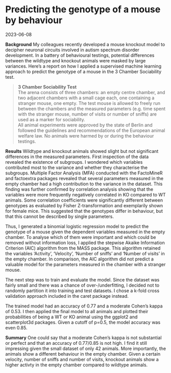 # Predicting the genotype of a mouse by behaviour

2023-06-08

**Background**
My colleagues recently developed a mouse knockout model to decipher neuronal circuits involved in autism spectrum disorder development. In a battery of behavioural testings, potential differences between the wildtype and knockout animals were masked by large variances. Here’s a report on how I applied a supervised machine learning approach to predict the genotype of a mouse in the 3 Chamber Sociability test.

<blockquote>
<b>3 Chamber Sociability Test</b><br>
The arena consists of three chambers: an empty centre chamber, and two adjacent chambers with a small cage each, one containing a stranger mouse, one empty. The test mouse is allowed to freely run between the chambers and the measured parameters (e.g. time spent with the stranger mouse, number of visits or number of sniffs) are used as a marker for sociability.
<br>
All animal experiments were approved by the state of Berlin and followed the guidelines and recommendations of the European animal welfare law.
No animals were harmed by or during the behaviour testings.
</blockquote>

**Results**
Wildtype and knockout animals showed slight but not significant differences in the measured parameters.
First inspection of the data revealed the existence of subgroups. I wondered which variables contributed most to the variance and whether they characterise the subgroups. Multiple Factor Analysis (MFA) conducted with the FactoMineR and factoextra packages revealed that several parameters measured in the empty chamber had a high contribution to the variance in the dataset. This finding was further confirmed by correlation analysis showing that the variables were more frequently negatively correlated in KO compared to WT animals. Some correlation coefficients were significantly different between genotypes as evaluated by Fisher Z-transformation and exemplarily shown for female mice. This suggested that the genotypes differ in behaviour, but that this cannot be described by single parameters.

Thus, I generated a binomial logistic regression model to predict the genotype of a mouse given the dependent variables measured in the empty chamber. To analyse which of them were important and which could be removed without information loss, I applied the stepwise Akaike Information Criterion (AIC) algorithm from the MASS package. This algorithm retained the variables ‘Activity’, ‘Velocity’, ‘Number of sniffs’ and ‘Number of visits’ in the empty chamber. In comparison, the AIC algorithm did not predict a valuable model for the parameters measured in the chamber with a stranger mouse.

The next step was to train and evaluate the model. Since the dataset was fairly small and there was a chance of over-/underfitting, I decided not to randomly partition it into training and test datasets. I chose a k-fold cross validation approach included in the caret package instead.

The trained model had an accuracy of 0.77 and a moderate Cohen’s kappa of 0.53. I then applied the final model to all animals and plotted their probabilities of being a WT or KO animal using the ggplot2 and scatterplot3d packages. Given a cutoff of p=0.5, the model accuracy was even 0.85.

**Summary**
One could say that a moderate Cohen’s kappa is not substantial or perfect and that an accuracy of 0.77/0.85 is not high. I find it still impressing given the small dataset of only 42 animals. More importantly, the animals show a different behaviour in the empty chamber. Given a certain velocity, number of sniffs and number of visits, knockout animals show a higher activty in the empty chamber compared to wildtype animals.
